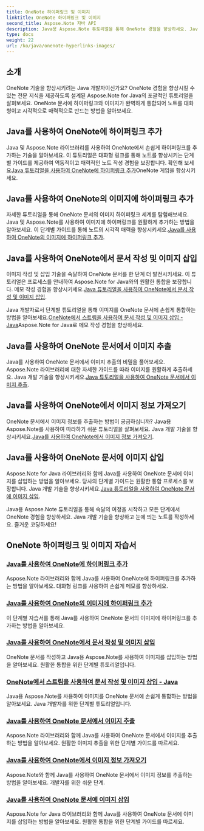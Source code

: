 ```yaml
---
title: OneNote 하이퍼링크 및 이미지
linktitle: OneNote 하이퍼링크 및 이미지
second_title: Aspose.Note 자바 API
description: Java용 Aspose.Note 튜토리얼을 통해 OneNote 경험을 향상하세요. Java 개발을 통해 원활하게 하이퍼링크를 추가하고, 이미지를 삽입하고, 이미지 정보를 추출하는 방법을 알아보세요.
type: docs
weight: 22
url: /ko/java/onenote-hyperlinks-images/
---
```


## 소개

OneNote 기술을 향상시키려는 Java 개발자이신가요? OneNote 경험을 향상시킬 수 있는 전문 지식을 제공하도록 설계된 Aspose.Note for Java의 포괄적인 튜토리얼을 살펴보세요. OneNote 문서에 하이퍼링크와 이미지가 완벽하게 통합되어 노트를 대화형이고 시각적으로 매력적으로 만드는 방법을 알아보세요.

## Java를 사용하여 OneNote에 하이퍼링크 추가
 Java 및 Aspose.Note 라이브러리를 사용하여 OneNote에서 손쉽게 하이퍼링크를 추가하는 기술을 알아보세요. 이 튜토리얼은 대화형 링크를 통해 노트를 향상시키는 단계별 가이드를 제공하여 역동적이고 매력적인 노트 작성 경험을 보장합니다. 확인해 보세요[Java 튜토리얼을 사용하여 OneNote에 하이퍼링크 추가](./add-hyperlink/)OneNote 게임을 향상시키세요.

## Java를 사용하여 OneNote의 이미지에 하이퍼링크 추가
 자세한 튜토리얼을 통해 OneNote 문서의 이미지 하이퍼링크 세계를 탐험해보세요. Java 및 Aspose.Note를 사용하여 이미지에 하이퍼링크를 원활하게 추가하는 방법을 알아보세요. 이 단계별 가이드를 통해 노트의 시각적 매력을 향상시키세요.[Java를 사용하여 OneNote의 이미지에 하이퍼링크 추가](./add-hyperlink-to-image/).

## Java를 사용하여 OneNote에서 문서 작성 및 이미지 삽입
 이미지 작성 및 삽입 기술을 숙달하여 OneNote 문서를 한 단계 더 발전시키세요. 이 튜토리얼은 프로세스를 안내하여 Aspose.Note for Java와의 원활한 통합을 보장합니다. 메모 작성 경험을 향상시키세요.[Java 튜토리얼을 사용하여 OneNote에서 문서 작성 및 이미지 삽입](./build-doc-insert-image/).

 Java 개발자로서 단계별 튜토리얼을 통해 이미지를 OneNote 문서에 손쉽게 통합하는 방법을 알아보세요.[OneNote에서 스트림을 사용하여 문서 작성 및 이미지 삽입 - Java](./build-doc-insert-image-stream/)Aspose.Note for Java로 메모 작성 경험을 향상하세요.

## Java를 사용하여 OneNote 문서에서 이미지 추출
 Java를 사용하여 OneNote 문서에서 이미지 추출의 비밀을 풀어보세요. Aspose.Note 라이브러리에 대한 자세한 가이드를 따라 이미지를 원활하게 추출하세요. Java 개발 기술을 향상시키세요.[Java 튜토리얼을 사용하여 OneNote 문서에서 이미지 추출](./extract-images/).

## Java를 사용하여 OneNote에서 이미지 정보 가져오기
 OneNote 문서에서 이미지 정보를 추출하는 방법이 궁금하십니까? Java용 Aspose.Note를 사용하여 따라하기 쉬운 튜토리얼을 살펴보세요. Java 개발 기술을 향상시키세요.[Java를 사용하여 OneNote에서 이미지 정보 가져오기](./get-image-info/).

## Java를 사용하여 OneNote 문서에 이미지 삽입
 Aspose.Note for Java 라이브러리와 함께 Java를 사용하여 OneNote 문서에 이미지를 삽입하는 방법을 알아보세요. 당사의 단계별 가이드는 원활한 통합 프로세스를 보장합니다. Java 개발 기술을 향상시키세요.[Java 튜토리얼을 사용하여 OneNote 문서에 이미지 삽입](./insert-image/).

Java용 Aspose.Note 튜토리얼을 통해 숙달의 여정을 시작하고 모든 단계에서 OneNote 경험을 향상하세요. Java 개발 기술을 향상하고 눈에 띄는 노트를 작성하세요. 즐거운 코딩하세요!
## OneNote 하이퍼링크 및 이미지 자습서
### [Java를 사용하여 OneNote에 하이퍼링크 추가](./add-hyperlink/)
Aspose.Note 라이브러리와 함께 Java를 사용하여 OneNote에 하이퍼링크를 추가하는 방법을 알아보세요. 대화형 링크를 사용하여 손쉽게 메모를 향상하세요.
### [Java를 사용하여 OneNote의 이미지에 하이퍼링크 추가](./add-hyperlink-to-image/)
이 단계별 자습서를 통해 Java를 사용하여 OneNote 문서의 이미지에 하이퍼링크를 추가하는 방법을 알아보세요.
### [Java를 사용하여 OneNote에서 문서 작성 및 이미지 삽입](./build-doc-insert-image/)
OneNote 문서를 작성하고 Java용 Aspose.Note를 사용하여 이미지를 삽입하는 방법을 알아보세요. 원활한 통합을 위한 단계별 튜토리얼입니다.
### [OneNote에서 스트림을 사용하여 문서 작성 및 이미지 삽입 - Java](./build-doc-insert-image-stream/)
Java용 Aspose.Note를 사용하여 이미지를 OneNote 문서에 손쉽게 통합하는 방법을 알아보세요. Java 개발자를 위한 단계별 튜토리얼입니다.
### [Java를 사용하여 OneNote 문서에서 이미지 추출](./extract-images/)
Aspose.Note 라이브러리와 함께 Java를 사용하여 OneNote 문서에서 이미지를 추출하는 방법을 알아보세요. 원활한 이미지 추출을 위한 단계별 가이드를 따르세요.
### [Java를 사용하여 OneNote에서 이미지 정보 가져오기](./get-image-info/)
Aspose.Note와 함께 Java를 사용하여 OneNote 문서에서 이미지 정보를 추출하는 방법을 알아보세요. 개발자를 위한 쉬운 단계.
### [Java를 사용하여 OneNote 문서에 이미지 삽입](./insert-image/)
Aspose.Note for Java 라이브러리와 함께 Java를 사용하여 OneNote 문서에 이미지를 삽입하는 방법을 알아보세요. 원활한 통합을 위한 단계별 가이드를 따르세요.